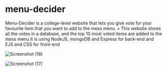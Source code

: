 # menu-decider
Menu-Decider is a college-level website that lets you give vote for your favourite item that you want to add to the mess menu.
• This website stores all the votes in a database, and the top 10 most voted items are added to the mess menu.It is using
NodeJS, mongoDB and Express for back-end and EJS and CSS for front-end

![Screenshot (16)](https://user-images.githubusercontent.com/92083433/181841688-adbed35f-c2a8-4352-8c6d-a99675f52f04.png)

![Screenshot (17)](https://user-images.githubusercontent.com/92083433/181841876-43940aaa-f5c5-4ade-8426-3ff734074ba0.png)
